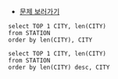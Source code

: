 * [문제 보러가기](https://www.hackerrank.com/challenges/weather-observation-station-5/problem?h_r=next-challenge&h_v=zen)
```
select TOP 1 CITY, len(CITY)
from STATION
order by len(CITY), CITY

select TOP 1 CITY, len(CITY)
from STATION
order by len(CITY) desc, CITY
```
